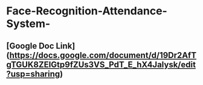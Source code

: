 # Face-Recognition-Attendance-System-   

## [Google Doc Link] (https://docs.google.com/document/d/19Dr2AfTgTGUK8ZEIGtp9fZUs3VS_PdT_E_hX4Jalysk/edit?usp=sharing) 
